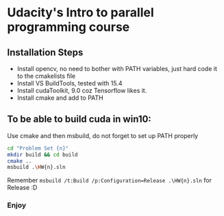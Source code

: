 # Udacity's Intro to parallel programming course

## Installation Steps
+ Install opencv, no need to bother with PATH variables, just hard code it to the cmakelists file
+ Install VS BuildTools, tested with 15.4
+ Install cudaToolkit, 9.0 coz Tensorflow likes it.
+ Install cmake and add to PATH

## To be able to build cuda in win10:
Use cmake and then msbuild, do not forget to set up PATH properly
```bash
cd "Problem Set {n}"
mkdir build && cd build
cmake ..
msbuild .\HW{n}.sln
```

Remember `msbuild /t:Build /p:Configuration=Release .\HW{n}.sln` for Release :D

### Enjoy
